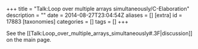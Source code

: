 +++
title = "Talk:Loop over multiple arrays simultaneously/C-Elaboration"
description = ""
date = 2014-08-27T23:04:54Z
aliases = []
[extra]
id = 17883
[taxonomies]
categories = []
tags = []
+++

See the [[Talk:Loop_over_multiple_arrays_simultaneously#.3F|discussion]] on the main page.

